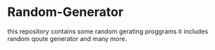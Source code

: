 # Random-Generator
this repository contains some random gerating proggrams it includes random qoute generator and many more.

